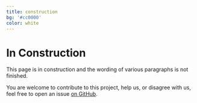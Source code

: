 ```yaml
---
title: construction
bg: '#cc0000'
color: white
---
```


# In Construction

This page is in construction and the wording of various paragraphs is not finished.

You are welcome to contribute to this project, help us, or disagree with us,
feel free to open an issue
[on GitHub](https://github.com/python3statement/python3statement.github.io).
